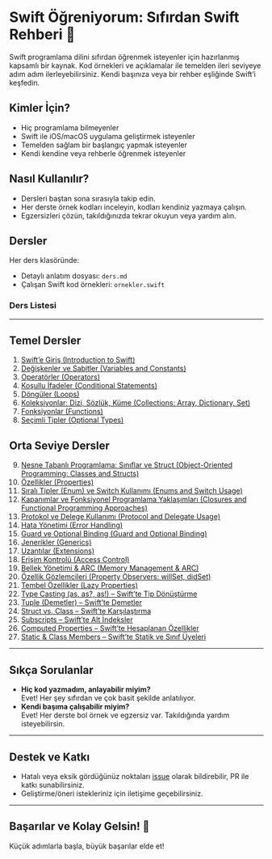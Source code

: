 # Swift Öğreniyorum: Sıfırdan Swift Rehberi 🚀

Swift programlama dilini sıfırdan öğrenmek isteyenler için hazırlanmış kapsamlı bir kaynak. Kod örnekleri ve açıklamalar ile temelden ileri seviyeye adım adım ilerleyebilirsiniz. Kendi başınıza veya bir rehber eşliğinde Swift’i keşfedin.

## Kimler İçin?

- Hiç programlama bilmeyenler
- Swift ile iOS/macOS uygulama geliştirmek isteyenler
- Temelden sağlam bir başlangıç yapmak isteyenler
- Kendi kendine veya rehberle öğrenmek isteyenler

## Nasıl Kullanılır?

- Dersleri baştan sona sırasıyla takip edin.
- Her derste örnek kodları inceleyin, kodları kendiniz yazmaya çalışın.
- Egzersizleri çözün, takıldığınızda tekrar okuyun veya yardım alın.

## Dersler

Her ders klasöründe:
- Detaylı anlatım dosyası: `ders.md`
- Çalışan Swift kod örnekleri: `ornekler.swift`

### Ders Listesi

---

## Temel Dersler

1. [Swift’e Giriş (Introduction to Swift)](01-swift-giris/ders.md)
2. [Değişkenler ve Sabitler (Variables and Constants)](02-degiskenler-ve-sabitler/ders.md)
3. [Operatörler (Operators)](03-operatorler/ders.md)
4. [Koşullu İfadeler (Conditional Statements)](04-kosullu-ifadeler/ders.md)
5. [Döngüler (Loops)](05-donguler/ders.md)
6. [Koleksiyonlar: Dizi, Sözlük, Küme (Collections: Array, Dictionary, Set)](06-koleksiyonlar/ders.md)
7. [Fonksiyonlar (Functions)](07-fonksiyonlar/ders.md)
8. [Seçimli Tipler (Optional Types)](08-optional/ders.md)

## Orta Seviye Dersler

9. [Nesne Tabanlı Programlama: Sınıflar ve Struct (Object-Oriented Programming: Classes and Structs)](09-nesne-tabanli/ders.md)
10. [Özellikler (Properties)](10-properties-ozellikler/ders.md)
11. [Sıralı Tipler (Enum) ve Switch Kullanımı (Enums and Switch Usage)](11-enum-ve-switch/ders.md)
12. [Kapanımlar ve Fonksiyonel Programlama Yaklaşımları (Closures and Functional Programming Approaches)](12-closures-ve-fonksiyonel/ders.md)
13. [Protokol ve Delege Kullanımı (Protocol and Delegate Usage)](13-protocol-ve-delegate/ders.md)
14. [Hata Yönetimi (Error Handling)](14-error-handling/ders.md)
15. [Guard ve Optional Binding (Guard and Optional Binding)](15-guard-ve-optional-binding/ders.md)
16. [Jenerikler (Generics)](16-generics-jenerikler/ders.md)
17. [Uzantılar (Extensions)](17-extensions-uzantilar/ders.md)
18. [Erişim Kontrolü (Access Control)](18-access-control-erisim-kontrolu/ders.md)
19. [Bellek Yönetimi & ARC (Memory Management & ARC)](19-memory-management-arc/ders.md)
20. [Özellik Gözlemcileri (Property Observers: willSet, didSet)](20-property-observers/ders.md)
21. [Tembel Özellikler (Lazy Properties)](21-lazy-properties/ders.md)
22. [Type Casting (as, as?, as!) – Swift’te Tip Dönüştürme](22-type-casting/ders.md)
23. [Tuple (Demetler) – Swift’te Demetler](23-tuples/ders.md)
24. [Struct vs. Class – Swift’te Karşılaştırma](24-struct-vs-class/ders.md)
25. [Subscripts – Swift’te Alt İndeksler](25-subscripts/ders.md)
26. [Computed Properties – Swift’te Hesaplanan Özellikler](26-computed-properties/ders.md)
27. [Static & Class Members – Swift’te Statik ve Sınıf Üyeleri](27-static-class-members/ders.md)
---

## Sıkça Sorulanlar

- **Hiç kod yazmadım, anlayabilir miyim?**  
  Evet! Her şey sıfırdan ve çok basit şekilde anlatılıyor.
- **Kendi başıma çalışabilir miyim?**  
  Evet! Her derste bol örnek ve egzersiz var. Takıldığında yardım isteyebilirsin.

---

## Destek ve Katkı

- Hatalı veya eksik gördüğünüz noktaları [issue](https://github.com/EgoistDeveloper/swift-ogreniyorum/issues) olarak bildirebilir, PR ile katkı sunabilirsiniz.
- Geliştirme/öneri istekleriniz için iletişime geçebilirsiniz.

---

## Başarılar ve Kolay Gelsin! 🎉

Küçük adımlarla başla, büyük başarılar elde et!
